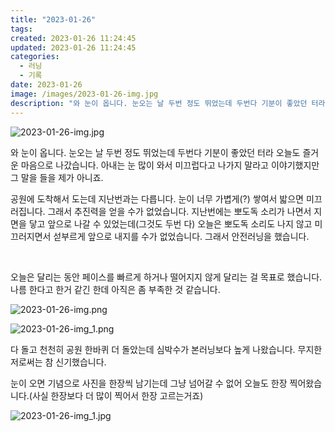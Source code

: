 ```yaml
---
title: "2023-01-26"
tags:
created: 2023-01-26 11:24:45
updated: 2023-01-26 11:24:45
categories:
  - 러닝
  - 기록
date: 2023-01-26
image: /images/2023-01-26-img.jpg
description: "와 눈이 옵니다. 눈오는 날 두번 정도 뛰었는데 두번다 기분이 좋았던 터라 오늘도 즐거운 마음으로 나갔습니다. 아내는 눈 많이 와서 미끄럽다고 나가지 말라고 이야기했지만 그 말을 들을 제가 아니죠. 공원에 도착해서 도는데 지난번과는 다릅니다. 눈이 너무 가볍게(?) 쌓여서 밟으면 미끄러"
---
```


![2023-01-26-img.jpg](/images/2023-01-26-img.jpg)
 
 

와 눈이 옵니다. 눈오는 날 두번 정도 뛰었는데 두번다 기분이 좋았던 터라 오늘도 즐거운 마음으로 나갔습니다. 아내는 눈 많이 와서 미끄럽다고 나가지 말라고 이야기했지만 그 말을 들을 제가 아니죠.

공원에 도착해서 도는데 지난번과는 다릅니다. 눈이 너무 가볍게(?) 쌓여서 밟으면 미끄러집니다. 그래서 추진력을 얻을 수가 없었습니다. 지난번에는 뽀도독 소리가 나면서 지면을 닿고 앞으로 나갈 수 있었는데(그것도 두번 다) 오늘은 뽀도독 소리도 나지 않고 미끄러지면서 섣부르게 앞으로 내지를 수가 없었습니다. 그래서 안전러닝을 했습니다.

 

오늘은 달리는 동안 페이스를 빠르게 하거나 떨어지지 않게 달리는 걸 목표로 했습니다. 나름 한다고 한거 같긴 한데 아직은 좀 부족한 것 같습니다.

 
 ![2023-01-26-img.png](/images/2023-01-26-img.png)
 
 

 
 ![2023-01-26-img_1.png](/images/2023-01-26-img_1.png)
 
 

다 돌고 천천히 공원 한바퀴 더 돌았는데 심박수가 본러닝보다 높게 나왔습니다. 무지한 저로써는 참 신기했습니다.

눈이 오면 기념으로 사진을 한장씩 남기는데 그냥 넘어갈 수 없어 오늘도 한장 찍어왔습니다.(사실 한장보다 더 많이 찍어서 한장 고르는거죠)

 
 ![2023-01-26-img_1.jpg](/images/2023-01-26-img_1.jpg)
